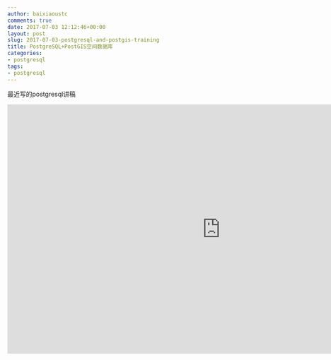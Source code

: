 ```yaml
---
author: baixiaoustc
comments: true
date: 2017-07-03 12:12:46+00:00
layout: post
slug: 2017-07-03-postgresql-and-postgis-training
title: PostgreSQL+PostGIS空间数据库
categories:
- postgresql
tags:
- postgresql
---
```


最近写的postgresql讲稿

<iframe src='https://onedrive.live.com/embed?cid=72ADB35B7D43F7CE&resid=72ADB35B7D43F7CE%21115&authkey=AIIwkrDO8zNKzrg&em=2&wdAr=1.7777777777777777' width='962px' height='565px' frameborder='0'>This is an embedded <a target='_blank' href='https://office.com'>Microsoft Office</a> presentation, powered by <a target='_blank' href='https://office.com/webapps'>Office Online</a>.</iframe>
